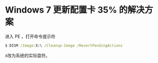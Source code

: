 # Windows 7 更新配置卡 35% 的解决方案

进入 PE ，打开命令提示符
```cmd
$ DISM /Image:X:\ /Cleanup-Image /RevertPendingActions
```
`X`改为系统的实际盘符。
